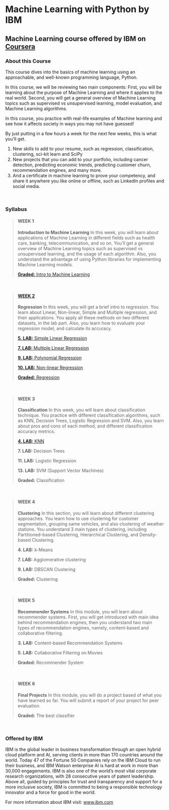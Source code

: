 # Machine Learning with Python by IBM
## Machine Learning course offered by IBM on [Coursera](https://www.coursera.org/learn/machine-learning-with-python?specialization=ibm-data-science)

### About this Course

This course dives into the basics of machine learning using an approachable, and well-known programming language, Python.

In this course, we will be reviewing two main components:
First, you will be learning about the purpose of Machine Learning and where it applies to the real world.
Second, you will get a general overview of Machine Learning topics such as supervised vs unsupervised learning,  model evaluation, and Machine Learning algorithms.

In this course, you practice with real-life examples of Machine learning and see how it affects society in ways you may not have guessed!

By just putting in a few hours a week for the next few weeks, this is what you’ll get.
  1) New skills to add to your resume, such as regression, classification, clustering, sci-kit learn and SciPy
  2) New projects that you can add to your portfolio, including cancer detection, predicting economic trends, predicting customer churn, recommendation engines, and many more.
  3) And a certificate in machine learning to prove your competency, and share it anywhere you like online or offline, such as LinkedIn profiles and social media.

<br />

### Syllabus

> #### WEEK 1
> __Introduction to Machine Learning__
> In this week, you will learn about applications of Machine Learning in different fields such as health care, banking, telecommunication, and so on. You’ll get a general overview of Machine Learning topics such as supervised vs unsupervised learning, and the usage of each algorithm. Also, you understand the advantage of using Python libraries for implementing Machine Learning models.
>
> [**Graded:** Intro to Machine Learning](https://github.com/GeovanaSLima/Machine_Learning_with_Python_IBM/blob/main/Week%201%20-%20Quiz.pdf)
>

<br />

> #### [WEEK 2](https://github.com/GeovanaSLima/Machine_Learning_with_Python_IBM/tree/main/Week%202%20LABs)
> __Regression__
> In this week, you will get a brief intro to regression. You learn about Linear, Non-linear, Simple and Multiple regression, and their applications. You apply all these methods on two different datasets, in the lab part. Also, you learn how to evaluate your regression model, and calculate its accuracy.
>
> [**5. LAB:** Simple Linear Regression](https://github.com/GeovanaSLima/Machine_Learning_with_Python_IBM/blob/main/Week%202%20LABs/Week_2__LAB_1.ipynb)
>
> [**7. LAB:** Multiple Linear Regression](https://github.com/GeovanaSLima/Machine_Learning_with_Python_IBM/blob/main/Week%202%20LABs/Week_2__LAB_2.ipynb)
> 
> [**9. LAB:** Polynomial Regression](https://github.com/GeovanaSLima/Machine_Learning_with_Python_IBM/blob/main/Week%202%20LABs/Week_2__LAB_3.ipynb)
> 
> [**10. LAB:** Non-linear Regression](https://github.com/GeovanaSLima/Machine_Learning_with_Python_IBM/blob/main/Week%202%20LABs/Week_2__LAB_4.ipynb)
> 
> [**Graded:** Regression](https://github.com/GeovanaSLima/Machine_Learning_with_Python_IBM/blob/main/Week%202%20-%20Quiz.pdf)

<br />

> #### WEEK 3
> __Classification__
> In this week, you will learn about classification technique. You practice with different classification algorithms, such as KNN, Decision Trees, Logistic Regression and SVM. Also, you learn about pros and cons of each method, and different classification accuracy metrics.
>
> [**4. LAB:** KNN](https://github.com/GeovanaSLima/Machine_Learning_with_Python_IBM/blob/main/Week%203%20LABs/Week_3__LAB_1.ipynb)
> 
> **7. LAB:** Decision Trees
> 
> **11. LAB:** Logistic Regression
> 
> **13. LAB:** SVM (Support Vector Machines)
> 
> **Graded:** Classification
>

<br />

> #### WEEK 4
> __Clustering__
> In this section, you will learn about different clustering approaches. You learn how to use clustering for customer segmentation, grouping same vehicles, and also clustering of weather stations. You understand 3 main types of clustering, including Partitioned-based Clustering, Hierarchical Clustering, and Density-based Clustering.
>
> **4. LAB:** k-Means
> 
> **7. LAB:** Agglomerative clustering
> 
> **9. LAB:** DBSCAN Clustering
> 
> **Graded:** Clustering
>

<br />

> #### WEEK 5
> __Recommender Systems__
> In this module, you will learn about recommender systems. First, you will get introduced with main idea behind recommendation engines, then you understand two main types of recommendation engines, namely, content-based and collaborative filtering.
>
> **3. LAB:** Content-based Recommendation Systems
> 
> **5. LAB:** Collaborative Filtering on Movies
> 
> **Graded:** Recommender System

<br />

> #### WEEK 6
> __Final Projects__
> In this module, you will do a project based of what you have learned so far. You will submit a report of your project for peer evaluation.
>
> **Graded:** The best classifier
>

<br />

### Offered by IBM

IBM is the global leader in business transformation through an open hybrid cloud platform and AI, serving clients in more than 170 countries around the world. Today 47 of the Fortune 50 Companies rely on the IBM Cloud to run their business, and IBM Watson enterprise AI is hard at work in more than 30,000 engagements. IBM is also one of the world’s most vital corporate research organizations, with 28 consecutive years of patent leadership. Above all, guided by principles for trust and transparency and support for a more inclusive society, IBM is committed to being a responsible technology innovator and a force for good in the world.

For more information about IBM visit: www.ibm.com
